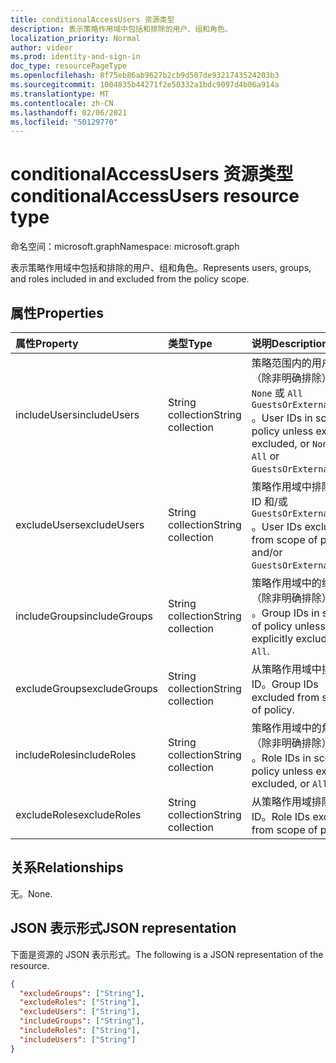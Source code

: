 ```yaml
---
title: conditionalAccessUsers 资源类型
description: 表示策略作用域中包括和排除的用户、组和角色。
localization_priority: Normal
author: videor
ms.prod: identity-and-sign-in
doc_type: resourcePageType
ms.openlocfilehash: 8f75eb86ab9627b2cb9d507de9321743524203b3
ms.sourcegitcommit: 1004835b44271f2e50332a1bdc9097d4b06a914a
ms.translationtype: MT
ms.contentlocale: zh-CN
ms.lasthandoff: 02/06/2021
ms.locfileid: "50129770"
---
```

# <a name="conditionalaccessusers-resource-type"></a><span data-ttu-id="6f247-103">conditionalAccessUsers 资源类型</span><span class="sxs-lookup"><span data-stu-id="6f247-103">conditionalAccessUsers resource type</span></span>

<span data-ttu-id="6f247-104">命名空间：microsoft.graph</span><span class="sxs-lookup"><span data-stu-id="6f247-104">Namespace: microsoft.graph</span></span>

<span data-ttu-id="6f247-105">表示策略作用域中包括和排除的用户、组和角色。</span><span class="sxs-lookup"><span data-stu-id="6f247-105">Represents users, groups, and roles included in and excluded from the policy scope.</span></span>

## <a name="properties"></a><span data-ttu-id="6f247-106">属性</span><span class="sxs-lookup"><span data-stu-id="6f247-106">Properties</span></span>

| <span data-ttu-id="6f247-107">属性</span><span class="sxs-lookup"><span data-stu-id="6f247-107">Property</span></span>     | <span data-ttu-id="6f247-108">类型</span><span class="sxs-lookup"><span data-stu-id="6f247-108">Type</span></span>        | <span data-ttu-id="6f247-109">说明</span><span class="sxs-lookup"><span data-stu-id="6f247-109">Description</span></span> |
|:-------------|:------------|:------------|
| <span data-ttu-id="6f247-110">includeUsers</span><span class="sxs-lookup"><span data-stu-id="6f247-110">includeUsers</span></span> | <span data-ttu-id="6f247-111">String collection</span><span class="sxs-lookup"><span data-stu-id="6f247-111">String collection</span></span> | <span data-ttu-id="6f247-112">策略范围内的用户 ID（除非明确排除）或 `None` 或 `All` `GuestsOrExternalUsers` 。</span><span class="sxs-lookup"><span data-stu-id="6f247-112">User IDs in scope of policy unless explicitly excluded, or `None` or `All` or `GuestsOrExternalUsers`.</span></span> |
| <span data-ttu-id="6f247-113">excludeUsers</span><span class="sxs-lookup"><span data-stu-id="6f247-113">excludeUsers</span></span> | <span data-ttu-id="6f247-114">String collection</span><span class="sxs-lookup"><span data-stu-id="6f247-114">String collection</span></span> | <span data-ttu-id="6f247-115">策略作用域中排除的用户 ID 和/或 `GuestsOrExternalUsers` 。</span><span class="sxs-lookup"><span data-stu-id="6f247-115">User IDs excluded from scope of policy and/or `GuestsOrExternalUsers`.</span></span> |
| <span data-ttu-id="6f247-116">includeGroups</span><span class="sxs-lookup"><span data-stu-id="6f247-116">includeGroups</span></span> | <span data-ttu-id="6f247-117">String collection</span><span class="sxs-lookup"><span data-stu-id="6f247-117">String collection</span></span> | <span data-ttu-id="6f247-118">策略作用域中的组 ID（除非明确排除）或 `All` 。</span><span class="sxs-lookup"><span data-stu-id="6f247-118">Group IDs in scope of policy unless explicitly excluded, or `All`.</span></span> |
| <span data-ttu-id="6f247-119">excludeGroups</span><span class="sxs-lookup"><span data-stu-id="6f247-119">excludeGroups</span></span> | <span data-ttu-id="6f247-120">String collection</span><span class="sxs-lookup"><span data-stu-id="6f247-120">String collection</span></span> | <span data-ttu-id="6f247-121">从策略作用域中排除的组 ID。</span><span class="sxs-lookup"><span data-stu-id="6f247-121">Group IDs excluded from scope of policy.</span></span> |
| <span data-ttu-id="6f247-122">includeRoles</span><span class="sxs-lookup"><span data-stu-id="6f247-122">includeRoles</span></span> | <span data-ttu-id="6f247-123">String collection</span><span class="sxs-lookup"><span data-stu-id="6f247-123">String collection</span></span> | <span data-ttu-id="6f247-124">策略作用域中的角色 ID（除非明确排除）或 `All` 。</span><span class="sxs-lookup"><span data-stu-id="6f247-124">Role IDs in scope of policy unless explicitly excluded, or `All`.</span></span> |
| <span data-ttu-id="6f247-125">excludeRoles</span><span class="sxs-lookup"><span data-stu-id="6f247-125">excludeRoles</span></span> | <span data-ttu-id="6f247-126">String collection</span><span class="sxs-lookup"><span data-stu-id="6f247-126">String collection</span></span> | <span data-ttu-id="6f247-127">从策略作用域排除的角色 ID。</span><span class="sxs-lookup"><span data-stu-id="6f247-127">Role IDs excluded from scope of policy.</span></span> |

## <a name="relationships"></a><span data-ttu-id="6f247-128">关系</span><span class="sxs-lookup"><span data-stu-id="6f247-128">Relationships</span></span>

<span data-ttu-id="6f247-129">无。</span><span class="sxs-lookup"><span data-stu-id="6f247-129">None.</span></span>

## <a name="json-representation"></a><span data-ttu-id="6f247-130">JSON 表示形式</span><span class="sxs-lookup"><span data-stu-id="6f247-130">JSON representation</span></span>

<span data-ttu-id="6f247-131">下面是资源的 JSON 表示形式。</span><span class="sxs-lookup"><span data-stu-id="6f247-131">The following is a JSON representation of the resource.</span></span>

<!-- {
  "blockType": "resource",
  "optionalProperties": [
    "includeUsers",
    "excludeUsers",
    "includeGroups",
    "excludeGroups",
    "includeRoles",
    "excludeRoles"
  ],
  "@odata.type": "microsoft.graph.conditionalAccessUsers",
  "baseType": null
}-->

```json
{
  "excludeGroups": ["String"],
  "excludeRoles": ["String"],
  "excludeUsers": ["String"],
  "includeGroups": ["String"],
  "includeRoles": ["String"],
  "includeUsers": ["String"]
}
```

<!-- uuid: 16cd6b66-4b1a-43a1-adaf-3a886856ed98
2019-02-04 14:57:30 UTC -->
<!-- {
  "type": "#page.annotation",
  "description": "conditionalAccessUsers resource",
  "keywords": "",
  "section": "documentation",
  "tocPath": ""
}-->

